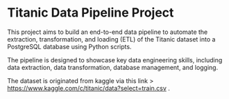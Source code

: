# Titanic Data Pipeline Project

This project aims to build an end-to-end data pipeline to automate the extraction, transformation, and loading (ETL) of the Titanic dataset into a PostgreSQL database using Python scripts.

The pipeline is designed to showcase key data engineering skills, including data extraction, data transformation, database management, and logging.

The dataset is originated from kaggle via this link > https://www.kaggle.com/c/titanic/data?select=train.csv .